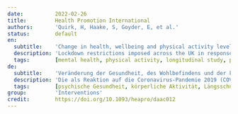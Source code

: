 ```yaml
---
date:          2022-02-26
title:         Health Promotion International
authors:       'Quirk, H, Haake, S, Goyder, E, et al.'
status:        default
en:
  subtitle:    'Change in health, wellbeing and physical activity levels during the COVID-19 pandemic: a longitudinal cohort of parkrun participants in the United Kingdom '
  description: 'Lockdown restrictions imposed across the UK in response to the coronavirus disease 2019 (COVID-19) pandemic had a profound impact on many people’s health and wellbeing. People were encouraged to be active, but population surveys suggest some groups found this easier than others. We explored the changes in health, wellbeing and physical activity levels among a sample in the UK who experienced the sudden loss of a weekly community-based physical activity opportunity, parkrun. A sample of UK parkrun participants responded to two surveys: pre-COVID-19 in January/February 2019 and during the COVID-19 pandemic in September 2020. Outcomes were happiness, life satisfaction, connections with others, physical health, mental health and physical activity. The sample was stratified by gender, age, deprivation status, physical activity and number of parkruns completed. Demographics were reported using descriptive statistics; distributions between sub-groups were compared using Chi-square tests while differences in outcomes were determined using the Mann–Whitney U test. Open text responses were also analysed. Happiness, life satisfaction, connections with others, physical health and mental health of 450 parkrun participants were negatively impacted for all sub-groups, although the impact was not experienced equally. Physical activity fell by 6% while happiness and life satisfaction fell by 12%. People experienced the worst negative impact on their connections with others. The COVID-19 pandemic negatively impacted the wellbeing of a greater proportion of females, younger adults, inactive people, those from higher deprivation areas, and those who had completed fewer parkruns. There is evidence that the wellbeing of those who were more active, and those more involved in a community-based physical activity initiative pre-pandemic, was less negatively affected during the COVID-19 lockdown. '
  tags:        [mental health, physical activity, longitudinal study, parkrun, community, inequalities]
de:
  subtitle:    'Veränderung der Gesundheit, des Wohlbefindens und der körperlichen Aktivität während der COVID-19-Pandemie: eine Längsschnittkohorte von Parkrun-Teilnehmern im Vereinigten Königreich'
  description: 'Die als Reaktion auf die Coronavirus-Pandemie 2019 (COVID-19) im gesamten Vereinigten Königreich verhängten Ausgangssperren hatten tiefgreifende Auswirkungen auf die Gesundheit und das Wohlbefinden vieler Menschen. Die Menschen wurden ermutigt, aktiv zu sein, aber Bevölkerungsumfragen deuten darauf hin, dass dies einigen Gruppen leichter fiel als anderen. Wir untersuchten die Veränderungen in Bezug auf Gesundheit, Wohlbefinden und körperliche Aktivität bei einer Gruppe von Menschen im Vereinigten Königreich, die den plötzlichen Verlust eines wöchentlichen gemeinschaftsbasierten Sportangebots, des Parkruns, erlebten. Eine Stichprobe von Parkrun-Teilnehmern im Vereinigten Königreich nahm an zwei Umfragen teil: vor COVID-19 im Januar/Februar 2019 und während der COVID-19-Pandemie im September 2020. Die Ergebnisse betrafen Glück, Lebenszufriedenheit, Beziehungen zu anderen Menschen, körperliche Gesundheit, psychische Gesundheit und körperliche Aktivität. Die Stichprobe wurde nach Geschlecht, Alter, Deprivationsstatus, körperlicher Aktivität und Anzahl der absolvierten Parkruns geschichtet. Demografische Daten wurden mit Hilfe deskriptiver Statistiken erfasst; Verteilungen zwischen Untergruppen wurden mit Chi-Quadrat-Tests verglichen, während Unterschiede in den Ergebnissen mit dem Mann-Whitney-U-Test ermittelt wurden. Offene Textantworten wurden ebenfalls ausgewertet. Glück, Lebenszufriedenheit, Beziehungen zu anderen Menschen, körperliche Gesundheit und psychische Gesundheit von 450 Parkrun-Teilnehmern wurden in allen Untergruppen negativ beeinflusst, wenngleich die Auswirkungen nicht in gleichem Maße spürbar waren. Die körperliche Aktivität sank um 6 %, während Glück und Lebenszufriedenheit um 12 % abnahmen. Am stärksten wurden die Beziehungen zu anderen Menschen beeinträchtigt. Die COVID-19-Pandemie wirkte sich negativ auf das Wohlbefinden eines größeren Anteils von Frauen, jüngeren Erwachsenen, Nichterwerbstätigen, Personen aus benachteiligten Gebieten und Personen, die weniger Parkruns absolviert hatten, aus. Es gibt Hinweise darauf, dass das Wohlbefinden derjenigen, die vor der Pandemie aktiver waren und mehr an einer gemeinschaftsbasierten Bewegungsinitiative teilnahmen, während der COVID-19-Pandemie weniger beeinträchtigt war. ' 
  tags:        [psychische Gesundheit, körperliche Aktivität, Längsschnittstudie, Parkrun, Gemeinschaft, Ungleichheiten]
group:         'Interventions'
credit:        https://doi.org/10.1093/heapro/daac012
---
```

